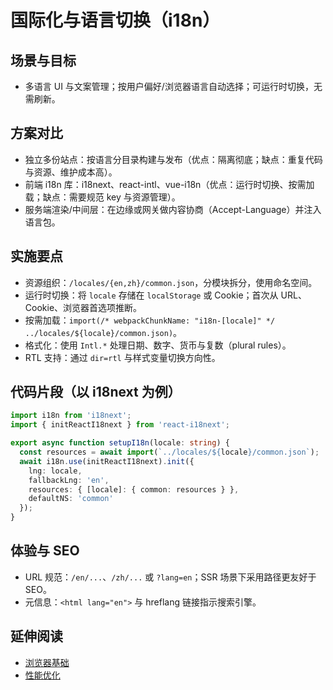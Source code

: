 # 国际化与语言切换（i18n）

## 场景与目标
- 多语言 UI 与文案管理；按用户偏好/浏览器语言自动选择；可运行时切换，无需刷新。

## 方案对比
- 独立多份站点：按语言分目录构建与发布（优点：隔离彻底；缺点：重复代码与资源、维护成本高）。
- 前端 i18n 库：i18next、react-intl、vue-i18n（优点：运行时切换、按需加载；缺点：需要规范 key 与资源管理）。
- 服务端渲染/中间层：在边缘或网关做内容协商（Accept-Language）并注入语言包。

## 实施要点
- 资源组织：`/locales/{en,zh}/common.json`，分模块拆分，使用命名空间。
- 运行时切换：将 `locale` 存储在 `localStorage` 或 Cookie；首次从 URL、Cookie、浏览器首选项推断。
- 按需加载：`import(/* webpackChunkName: "i18n-[locale]" */ ../locales/${locale}/common.json)`。
- 格式化：使用 `Intl.*` 处理日期、数字、货币与复数（plural rules）。
- RTL 支持：通过 `dir=rtl` 与样式变量切换方向性。

## 代码片段（以 i18next 为例）
```ts
import i18n from 'i18next';
import { initReactI18next } from 'react-i18next';

export async function setupI18n(locale: string) {
  const resources = await import(`../locales/${locale}/common.json`);
  await i18n.use(initReactI18next).init({
    lng: locale,
    fallbackLng: 'en',
    resources: { [locale]: { common: resources } },
    defaultNS: 'common'
  });
}
```

## 体验与 SEO
- URL 规范：`/en/...`、`/zh/...` 或 `?lang=en`；SSR 场景下采用路径更友好于 SEO。
- 元信息：`<html lang="en">` 与 hreflang 链接指示搜索引擎。

## 延伸阅读
- [浏览器基础](../foundations/browser.md)
- [性能优化](../performance/README.md)
